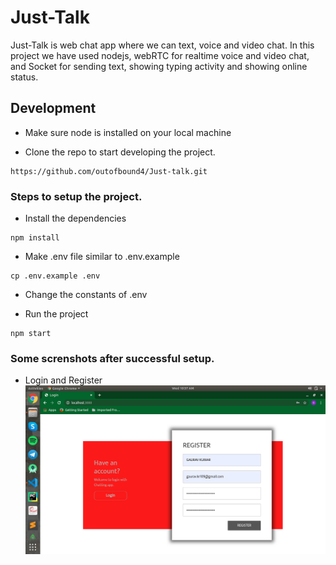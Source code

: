 # Just-Talk
Just-Talk is web chat app where we can text, voice and video chat. In this project we have used nodejs, webRTC for realtime voice and video chat, and Socket for sending text, showing typing activity and showing online status.

## Development

* Make sure node is installed on your local machine

* Clone the repo to start developing the project.

```
https://github.com/outofbound4/Just-talk.git
```

### Steps to setup the project.

* Install the dependencies
```
npm install
```
* Make .env file similar to .env.example
```
cp .env.example .env
```
* Change the constants of .env

* Run the project
```
npm start
```
### Some screnshots after successful setup.
* Login and Register
![Alt text](/public/images/screenshots/Register.png?raw=true "Register")
